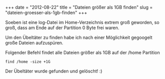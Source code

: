 +++
date = "2012-08-22"
title = "Dateien größer als 1GB finden"
slug = "dateien-groesser-als-1gb-finden"
+++

Soeben ist eine log-Datei im Home-Verzeichnis extrem groß geworden, so groß, dass am Ende auf der Partition 0 Byte frei waren.

Um den Übeltäter zu finden habe ich nach einer Möglichkeit gegoogelt große Dateien aufzuspüren.

<!--more-->

Folgender Befehl findet alle Dateien größer als 1GB auf der /home Partition

    find /home -size +1G

Der Übeltäter wurde gefunden und gelöscht! :)
